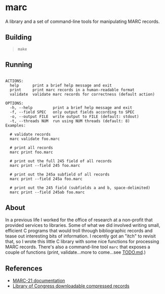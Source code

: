 # marc

A library and a set of command-line tools for manipulating MARC records.

## Building
> `make`

## Running
```usage: marc ACTION [OPTIONS] [FILES] | marc [-h|--help]

ACTIONS:
  help      print a brief help message and exit
  print     print marc records in a human-readable format
  validate  validate marc records for correctness (default action)

OPTIONS:
  -h, --help         print a brief help message and exit
  -f, --field SPEC   only output fields according to SPEC
  -o, --output FILE  write output to FILE (default: stdout)
  -t, --threads NUM  run using NUM threads (default: 8)
Examples:

  # validate records
  marc validate foo.marc

  # print all records
  marc print foo.marc

  # print out the full 245 field of all records
  marc print --field 245 foo.marc

  # print out the 245a subfield of all records
  marc print --field 245a foo.marc

  # print out the 245 field (subfields a and b, space-delimited)
  marc print --field 245ab foo.marc
  ```
## About
In a previous life I worked for the office of research at a non-profit that provided services to libraries. Some of what we did involved writing small, efficient C programs that would troll through bibliographic records and tease out interesting bits of information. I recently got an "itch" to revisit that, so I wrote this little C library with some nice functions for processing MARC records. There's also a command-line tool `marc` that exposes a couple of functions (print, validate...more to come...see [TODO.md](TODO.md).)

## References
* [MARC-21 documentation](http://www.loc.gov/marc/bibliographic/)
* [Library of Congress downloadable compressed records](http://www.loc.gov/marc/bibliographic/)
